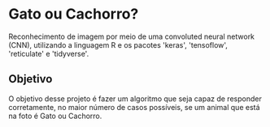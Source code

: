 # Gato ou Cachorro?
Reconhecimento de imagem por meio de uma convoluted neural network (CNN), utilizando a linguagem R e os pacotes 'keras', 'tensoflow', 'reticulate' e 'tidyverse'.

## Objetivo
O objetivo desse projeto é fazer um algoritmo que seja capaz de responder corretamente, no maior número de casos possíveis, se um animal que está na foto é Gato ou Cachorro.

